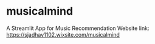 # musicalmind
A Streamlit App for Music Recommendation
Website link: https://sjadhav1102.wixsite.com/musicalmind

